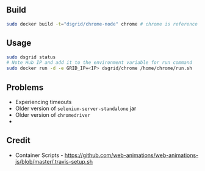 
## Build

```bash
sudo docker build -t="dsgrid/chrome-node" chrome # chrome is reference to this directory
```
## Usage
```bash
sudo dsgrid status
# Note Hub IP and add it to the environment variable for run command
sudo docker run -d -e GRID_IP=<IP> dsgrid/chrome /home/chrome/run.sh
```

## Problems

* Experiencing timeouts
* Older version of `selenium-server-standalone` jar
* Older version of `chromedriver`
*


## Credit

* Container Scripts - https://github.com/web-animations/web-animations-js/blob/master/.travis-setup.sh
